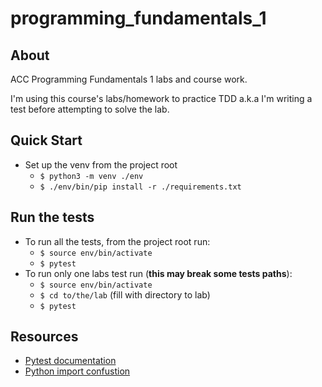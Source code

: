 # programming_fundamentals_1

## About

ACC Programming Fundamentals 1 labs and course work.

I'm using this course's labs/homework to practice TDD a.k.a I'm writing a test before attempting to solve the lab.

## Quick Start

* Set up the venv from the project root
  * `$ python3 -m venv ./env`
  * `$ ./env/bin/pip install -r ./requirements.txt`

## Run the tests

* To run all the tests, from the project root run:
  * `$ source env/bin/activate`
  * `$ pytest`
* To run only one labs test run (**this may break some tests paths**):
  * `$ source env/bin/activate`
  * `$ cd to/the/lab` (fill with directory to lab)
  * `$ pytest`

## Resources

* [Pytest documentation](https://docs.pytest.org/en/latest/contents.html#toc)
* [Python import confustion](http://effbot.org/zone/import-confusion.htm)